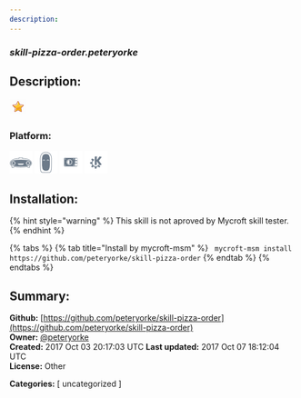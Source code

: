 ```yaml
---
description: 
---
```


### _skill-pizza-order.peteryorke_  
## Description:  
  
  
![](../.gitbook/assets/star.png)  
  
### Platform:  
 ![Mark I](../.gitbook/assets/mark-1-icon.png)  ![Mark II](../.gitbook/assets/mark-2-icon.png)  ![Picroft](../.gitbook/assets/picroft-icon.png)  ![plasmoid](../.gitbook/assets/kde.png)   
## Installation:  
{% hint style="warning" %}
This skill is not aproved by Mycroft skill tester.
{% endhint %}
    
{% tabs %}
{% tab title="Install by mycroft-msm" %}
``` mycroft-msm install https://github.com/peteryorke/skill-pizza-order```
{% endtab %}
  {% endtabs %}
    
## Summary:  
**Github:** [https://github.com/peteryorke/skill-pizza-order](https://github.com/peteryorke/skill-pizza-order)  
**Owner:** [@peteryorke](https://github.com/peteryorke)  
**Created:** 2017 Oct 03 20:17:03 UTC  **Last updated:** 2017 Oct 07 18:12:04 UTC  
**License:** Other  
  
**Categories:** [ uncategorized ]   
